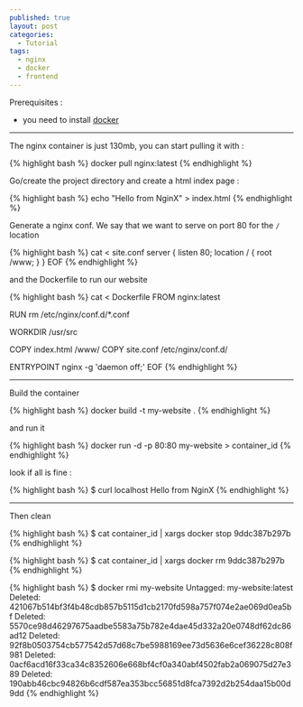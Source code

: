 ```yaml
---
published: true
layout: post
categories: 
  - Tutorial
tags: 
  - nginx
  - docker
  - frontend
---
```



Prerequisites :

- you need to install [docker](https://github.com/tdeheurles/docs/blob/master/docker)

---

The nginx container is just 130mb, you can start pulling it with :

{% highlight bash %}
docker pull nginx:latest
{% endhighlight %}

Go/create the project directory and create a html index page :

{% highlight bash %}
echo "Hello from NginX" > index.html
{% endhighlight %}

Generate a nginx conf. We say that we want to serve on port 80 for the `/` location

{% highlight bash %}
cat <<EOF > site.conf
server {
  listen 80;
  location / {
    root /www;
  }
}
EOF
{% endhighlight %}

and the Dockerfile to run our website

{% highlight bash %}
cat <<EOF > Dockerfile
FROM        nginx:latest

RUN         rm /etc/nginx/conf.d/*.conf

WORKDIR     /usr/src

COPY        index.html   /www/
COPY        site.conf    /etc/nginx/conf.d/

ENTRYPOINT  nginx -g 'daemon off;'
EOF
{% endhighlight %}

---

Build the container

{% highlight bash %}
docker build -t my-website .
{% endhighlight %}


and run it

{% highlight bash %}
docker run -d -p 80:80 my-website > container_id
{% endhighlight %}


look if all is fine :

{% highlight bash %}
$ curl localhost
Hello from NginX
{% endhighlight %}

---

Then clean

{% highlight bash %}
$ cat container_id | xargs docker stop
9ddc387b297b
{% endhighlight %}

{% highlight bash %}
$ cat container_id | xargs docker rm
9ddc387b297b
{% endhighlight %}

{% highlight bash %}
$ docker rmi my-website
Untagged: my-website:latest
Deleted: 421067b514bf3f4b48cdb857b5115d1cb2170fd598a757f074e2ae069d0ea5bf
Deleted: 5570ce98d46297675aadbe5583a75b782e4dae45d332a20e0748df62dc86ad12
Deleted: 92f8b0503754cb577542d57d68c7be5988169ee73d5636e6cef36228c808f981
Deleted: 0acf6acd16f33ca34c8352606e668bf4cf0a340abf4502fab2a069075d27e389
Deleted: 190abb46cbc94826b6cdf587ea353bcc56851d8fca7392d2b254daa15b00d9dd
{% endhighlight %}
